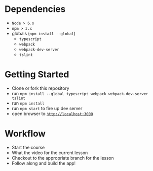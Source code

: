  
 

# Dependencies
* `Node > 6.x`
* `npm > 3.x`
* globals (`npm install --global`)
    * `typescript`
    * `webpack`
    * `webpack-dev-server`
    * `tslint`


# Getting Started

- Clone or fork this repository
- run `npm install --global typescript webpack webpack-dev-server tslint`
- run `npm install`
- run `npm start` to fire up dev server
- open browser to [`http://localhost:3000`](http://localhost:3000)

# Workflow
* Start the course 
* What the video for the current lesson
* Checkout to the appropriate branch for the lesson
* Follow along and build the app!

 

 